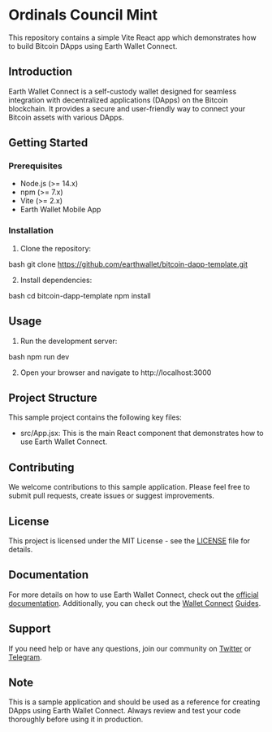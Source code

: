 # Ordinals Council Mint

This repository contains a simple Vite React app which demonstrates how to build Bitcoin DApps using Earth Wallet Connect.

## Introduction

Earth Wallet Connect is a self-custody wallet designed for seamless integration with decentralized applications (DApps) on the Bitcoin blockchain. It provides a secure and user-friendly way to connect your Bitcoin assets with various DApps.

## Getting Started

### Prerequisites

- Node.js (>= 14.x)
- npm (>= 7.x)
- Vite (>= 2.x)
- Earth Wallet Mobile App

### Installation

1. Clone the repository:

bash
git clone https://github.com/earthwallet/bitcoin-dapp-template.git


2. Install dependencies:

bash
cd bitcoin-dapp-template
npm install


## Usage

1. Run the development server:

bash
npm run dev


2. Open your browser and navigate to http://localhost:3000

## Project Structure

This sample project contains the following key files:

- src/App.jsx: This is the main React component that demonstrates how to use Earth Wallet Connect.

## Contributing

We welcome contributions to this sample application. Please feel free to submit pull requests, create issues or suggest improvements.

## License

This project is licensed under the MIT License - see the [LICENSE](LICENSE) file for details.

## Documentation

For more details on how to use Earth Wallet Connect, check out the [official documentation](https://docs.earthwallet.io). Additionally, you can check out the [Wallet Connect](https://docs.walletconnect.com/2.0/web3modal/about) [Guides](https://medium.com/walletconnect/walletconnect-sign-v2-0-beginners-guide-for-javascript-developers-c02c02d215c9).

## Support

If you need help or have any questions, join our community on [Twitter](https://twitter.com/earthwallet) or [Telegram](https://t.me/eartheans).

## Note

This is a sample application and should be used as a reference for creating DApps using Earth Wallet Connect. Always review and test your code thoroughly before using it in production.
